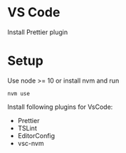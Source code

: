 # VS Code

Install Prettier plugin

# Setup

Use node >= 10 or install nvm and run

```
nvm use
```

Install following plugins for VsCode:

- Prettier
- TSLint
- EditorConfig
- vsc-nvm
